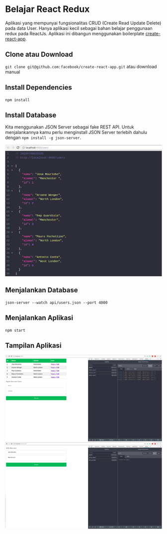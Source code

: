 # Belajar React Redux

Aplikasi yang mempunyai fungsionalitas CRUD (Create Read Update Delete) pada data User. Hanya aplikasi kecil sebagai bahan belajar penggunaan redux pada ReactJs. Aplikasi ini dibangun menggunakan boilerplate [create-react-app](https://github.com/facebook/create-react-app).

## Clone atau Download
`git clone git@github.com:facebook/create-react-app.git` atau download manual

## Install Dependencies
`npm install`

## Install Database
Kita menggunakan JSON Server sebagai fake REST API. Untuk menjalankannya kamu perlu menginstall JSON Server terlebih dahulu dengan `npm install -g json-server`. 

<img src='./docs/users.png'/>

## Menjalankan Database 
`json-server --watch api/users.json --port 4000`

## Menjalankan Aplikasi
`npm start`

## Tampilan Aplikasi

<img src='./docs/home.png'/>

<img src='./docs/edit.png'/>
